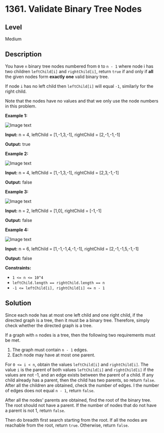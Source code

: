 # 1361. Validate Binary Tree Nodes
## Level
Medium

## Description
You have `n` binary tree nodes numbered from `0` to `n - 1` where node i has two children `leftChild[i]` and `rightChild[i]`, return `true` if and only if **all** the given nodes form **exactly one** valid binary tree.

If node `i` has no left child then `leftChild[i]` will equal `-1`, similarly for the right child.

Note that the nodes have no values and that we only use the node numbers in this problem.

**Example 1:**

![Image text](https://assets.leetcode.com/uploads/2019/08/23/1503_ex1.png)

**Input:** n = 4, leftChild = [1,-1,3,-1], rightChild = [2,-1,-1,-1]

**Output:** true

**Example 2:**

![Image text](https://assets.leetcode.com/uploads/2019/08/23/1503_ex2.png)

**Input:** n = 4, leftChild = [1,-1,3,-1], rightChild = [2,3,-1,-1]

**Output:** false

**Example 3:**

![Image text](https://assets.leetcode.com/uploads/2019/08/23/1503_ex3.png)

**Input:** n = 2, leftChild = [1,0], rightChild = [-1,-1]

**Output:** false

**Example 4:**

![Image text](https://assets.leetcode.com/uploads/2019/08/23/1503_ex4.png)

**Input:** n = 6, leftChild = [1,-1,-1,4,-1,-1], rightChild = [2,-1,-1,5,-1,-1]

**Output:** false

**Constraints:**

* `1 <= n <= 10^4`
* `leftChild.length == rightChild.length == n`
* `-1 <= leftChild[i], rightChild[i] <= n - 1`

## Solution
Since each node has at most one left child and one right child, if the directed graph is a tree, then it must be a binary tree. Therefore, simply check whether the directed graph is a tree.

If a graph with `n` nodes is a tree, then the following two requirements must be met.
1. The graph must contain `n - 1` edges.
2. Each node may have at most one parent.

For `0 <= i < n`, obtain the values `leftChild[i]` and `rightChild[i]`. The value `i` is the parent of both values `leftChild[i]` and `rightChild[i]` if the values are not -1, and an edge exists between the parent of a child. If any child already has a parent, then the child has two parents, so return `false`. After all the children are obtained, check the number of edges. I the number of edges does not equal `n - 1`, return `false`.

After all the nodes' parents are obtained, find the root of the binary tree. The root should not have a parent. If the number of nodes that do not have a parent is not 1, return `false`.

Then do breadth first search starting from the root. If all the nodes are reachable from the root, return `true`. Otherwise, return `false`.

